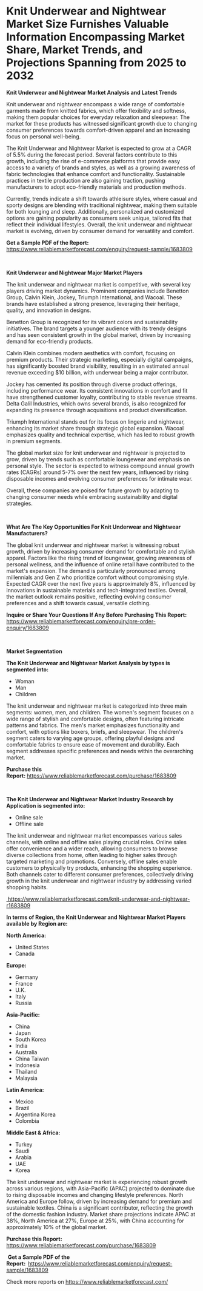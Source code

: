 <p><h1>Knit Underwear and Nightwear Market Size Furnishes Valuable Information Encompassing Market Share, Market Trends, and Projections Spanning from 2025 to 2032</h1></p><p><strong>Knit Underwear and Nightwear Market Analysis and Latest Trends</strong></p>
<p><p>Knit underwear and nightwear encompass a wide range of comfortable garments made from knitted fabrics, which offer flexibility and softness, making them popular choices for everyday relaxation and sleepwear. The market for these products has witnessed significant growth due to changing consumer preferences towards comfort-driven apparel and an increasing focus on personal well-being. </p><p>The Knit Underwear and Nightwear Market is expected to grow at a CAGR of 5.5% during the forecast period. Several factors contribute to this growth, including the rise of e-commerce platforms that provide easy access to a variety of brands and styles, as well as a growing awareness of fabric technologies that enhance comfort and functionality. Sustainable practices in textile production are also gaining traction, pushing manufacturers to adopt eco-friendly materials and production methods.</p><p>Currently, trends indicate a shift towards athleisure styles, where casual and sporty designs are blending with traditional nightwear, making them suitable for both lounging and sleep. Additionally, personalized and customized options are gaining popularity as consumers seek unique, tailored fits that reflect their individual lifestyles. Overall, the knit underwear and nightwear market is evolving, driven by consumer demand for versatility and comfort.</p></p>
<p><strong>Get a Sample PDF of the Report:&nbsp;</strong> <a href="https://www.reliablemarketforecast.com/enquiry/request-sample/1683809?utm_campaign=2993&utm_medium=2&utm_source=Github&utm_content=ia&utm_term=26032025&utm_id=knit-underwear-and-nightwear">https://www.reliablemarketforecast.com/enquiry/request-sample/1683809</a></p>
<p>&nbsp;</p>
<p><strong>Knit Underwear and Nightwear Major Market Players</strong></p>
<p><p>The knit underwear and nightwear market is competitive, with several key players driving market dynamics. Prominent companies include Benetton Group, Calvin Klein, Jockey, Triumph International, and Wacoal. These brands have established a strong presence, leveraging their heritage, quality, and innovation in designs.</p><p>Benetton Group is recognized for its vibrant colors and sustainability initiatives. The brand targets a younger audience with its trendy designs and has seen consistent growth in the global market, driven by increasing demand for eco-friendly products.</p><p>Calvin Klein combines modern aesthetics with comfort, focusing on premium products. Their strategic marketing, especially digital campaigns, has significantly boosted brand visibility, resulting in an estimated annual revenue exceeding $10 billion, with underwear being a major contributor.</p><p>Jockey has cemented its position through diverse product offerings, including performance wear. Its consistent innovations in comfort and fit have strengthened customer loyalty, contributing to stable revenue streams. Delta Galil Industries, which owns several brands, is also recognized for expanding its presence through acquisitions and product diversification.</p><p>Triumph International stands out for its focus on lingerie and nightwear, enhancing its market share through strategic global expansion. Wacoal emphasizes quality and technical expertise, which has led to robust growth in premium segments.</p><p>The global market size for knit underwear and nightwear is projected to grow, driven by trends such as comfortable loungewear and emphasis on personal style. The sector is expected to witness compound annual growth rates (CAGRs) around 5-7% over the next few years, influenced by rising disposable incomes and evolving consumer preferences for intimate wear.</p><p>Overall, these companies are poised for future growth by adapting to changing consumer needs while embracing sustainability and digital strategies.</p></p>
<p>&nbsp;</p>
<p><strong>What Are The Key Opportunities For Knit Underwear and Nightwear Manufacturers?</strong></p>
<p><p>The global knit underwear and nightwear market is witnessing robust growth, driven by increasing consumer demand for comfortable and stylish apparel. Factors like the rising trend of loungewear, growing awareness of personal wellness, and the influence of online retail have contributed to the market's expansion. The demand is particularly pronounced among millennials and Gen Z who prioritize comfort without compromising style. Expected CAGR over the next five years is approximately 8%, influenced by innovations in sustainable materials and tech-integrated textiles. Overall, the market outlook remains positive, reflecting evolving consumer preferences and a shift towards casual, versatile clothing.</p></p>
<p><strong>Inquire or Share Your Questions If Any Before Purchasing This Report:</strong> <a href="https://www.reliablemarketforecast.com/enquiry/pre-order-enquiry/1683809?utm_campaign=2993&utm_medium=2&utm_source=Github&utm_content=ia&utm_term=26032025&utm_id=knit-underwear-and-nightwear">https://www.reliablemarketforecast.com/enquiry/pre-order-enquiry/1683809</a></p>
<p>&nbsp;</p>
<p><strong>Market Segmentation</strong></p>
<p><strong>The Knit Underwear and Nightwear Market Analysis by types is segmented into:</strong></p>
<p><ul><li>Woman</li><li>Man</li><li>Children</li></ul></p>
<p><p>The knit underwear and nightwear market is categorized into three main segments: women, men, and children. The women's segment focuses on a wide range of stylish and comfortable designs, often featuring intricate patterns and fabrics. The men's market emphasizes functionality and comfort, with options like boxers, briefs, and sleepwear. The children's segment caters to varying age groups, offering playful designs and comfortable fabrics to ensure ease of movement and durability. Each segment addresses specific preferences and needs within the overarching market.</p></p>
<p><strong>Purchase this Report:&nbsp;</strong><a href="https://www.reliablemarketforecast.com/purchase/1683809?utm_campaign=2993&utm_medium=2&utm_source=Github&utm_content=ia&utm_term=26032025&utm_id=knit-underwear-and-nightwear">https://www.reliablemarketforecast.com/purchase/1683809</a></p>
<p>&nbsp;</p>
<p><strong>The Knit Underwear and Nightwear Market Industry Research by Application is segmented into:</strong></p>
<p><ul><li>Online sale</li><li>Offline sale</li></ul></p>
<p><p>The knit underwear and nightwear market encompasses various sales channels, with online and offline sales playing crucial roles. Online sales offer convenience and a wider reach, allowing consumers to browse diverse collections from home, often leading to higher sales through targeted marketing and promotions. Conversely, offline sales enable customers to physically try products, enhancing the shopping experience. Both channels cater to different consumer preferences, collectively driving growth in the knit underwear and nightwear industry by addressing varied shopping habits.</p></p>
<p><a href="https://www.reliablemarketforecast.com/knit-underwear-and-nightwear-r1683809?utm_campaign=2993&utm_medium=2&utm_source=Github&utm_content=ia&utm_term=26032025&utm_id=knit-underwear-and-nightwear">&nbsp;https://www.reliablemarketforecast.com/knit-underwear-and-nightwear-r1683809</a></p>
<p><strong>In terms of Region, the Knit Underwear and Nightwear Market Players available by Region are:</strong></p>
<p>
    <p> <strong> North America: </strong>
        <ul>
            <li>United States</li>
            <li>Canada</li>
        </ul>
        </p> 
    <p> <strong> Europe: </strong>
        <ul>
            <li>Germany</li>
            <li>France</li>
            <li>U.K.</li>
            <li>Italy</li>
            <li>Russia</li>
        </ul>
        </p> 
    <p> <strong> Asia-Pacific: </strong>
        <ul>
            <li>China</li>
            <li>Japan</li>
            <li>South Korea</li>
            <li>India</li>
            <li>Australia</li>
            <li>China Taiwan</li>
            <li>Indonesia</li>
            <li>Thailand</li>
            <li>Malaysia</li>
        </ul>
        </p> 
    <p> <strong> Latin America: </strong>
        <ul>
            <li>Mexico</li>
            <li>Brazil</li>
            <li>Argentina Korea</li>
            <li>Colombia</li>
        </ul>
        </p> 
    <p> <strong> Middle East & Africa: </strong>
        <ul>
            <li>Turkey</li>
            <li>Saudi</li>
            <li>Arabia</li>
            <li>UAE</li>
            <li>Korea</li>
        </ul>
    </p>
    </p>
<p><p>The knit underwear and nightwear market is experiencing robust growth across various regions, with Asia-Pacific (APAC) projected to dominate due to rising disposable incomes and changing lifestyle preferences. North America and Europe follow, driven by increasing demand for premium and sustainable textiles. China is a significant contributor, reflecting the growth of the domestic fashion industry. Market share projections indicate APAC at 38%, North America at 27%, Europe at 25%, with China accounting for approximately 10% of the global market.</p></p>
<p><strong>Purchase this Report: </strong><a href="https://www.reliablemarketforecast.com/purchase/1683809?utm_campaign=2993&utm_medium=2&utm_source=Github&utm_content=ia&utm_term=26032025&utm_id=knit-underwear-and-nightwear">https://www.reliablemarketforecast.com/purchase/1683809</a></p>
<p>&nbsp;<strong>Get a Sample PDF of the Report:&nbsp;&nbsp;</strong><a href="https://www.reliablemarketforecast.com/enquiry/request-sample/1683809?utm_campaign=2993&utm_medium=2&utm_source=Github&utm_content=ia&utm_term=26032025&utm_id=knit-underwear-and-nightwear">https://www.reliablemarketforecast.com/enquiry/request-sample/1683809</a></p>
<p><strong></strong></p>
<p>Check more reports on <a href="https://www.reliablemarketforecast.com/?utm_campaign=2993&utm_medium=2&utm_source=Github&utm_content=ia&utm_term=26032025&utm_id=knit-underwear-and-nightwear">https://www.reliablemarketforecast.com/</a></p>
